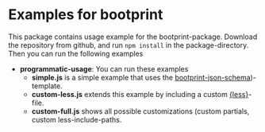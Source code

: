 # Examples for bootprint

This package contains usage example for the bootprint-package. Download the repository from github,
and run `npm install` in the package-directory. Then you can run the following examples

* **programmatic-usage**: You can run these examples
  * **simple.js** is a simple example that uses the [bootprint-json-schema](http://npmjs.org/bootprint-json-schema))-template.
  * **custom-less.js** extends this example by including a custom [{less}](http://lesscss.org)-file.
  * **custom-full.js** shows all possible customizations (custom partials, custom less-include-paths.

